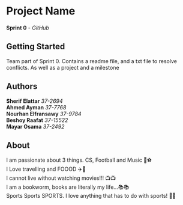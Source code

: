 # Project Name<br>
**Sprint 0** - *GitHub*

## Getting Started<br>
Team part of Sprint 0. Contains a readme file, and a txt file to resolve conflicts. As well as a project and a milestone

## Authors<br>

**Sherif Elattar** *37-2694*<br>
**Ahmed Ayman** *37-7768*<br>
**Nourhan Elfransawy** *37-9784*<br>
**Beshoy Raafat** *37-15522*<br>
**Mayar Osama** *37-2492*<br>

## About<br>
I am passionate about 3 things. CS, Football and Music :musical_note::soccer:<br>
I Love travelling and FOOOD :airplane::fork_and_knife:<br>
I cannot live without watching movies!!! :tv::tv:<br>
I am a bookworm, books are literally my life...:books::books:<br>
Sports Sports SPORTS. I love anything that has to do with sports! :basketball::tennis: